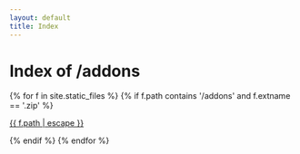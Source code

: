 ```yaml
---
layout: default
title: Index
---
```

  <h1>Index of /addons</h1>
    {% for f in site.static_files %}
      {% if f.path contains '/addons' and f.extname == '.zip' %}
        <p><a href="{{ site.baseurl | escape }}{{ f.path | escape }}">{{ f.path | escape }}</a></p>
      {% endif %}
    {% endfor %}
